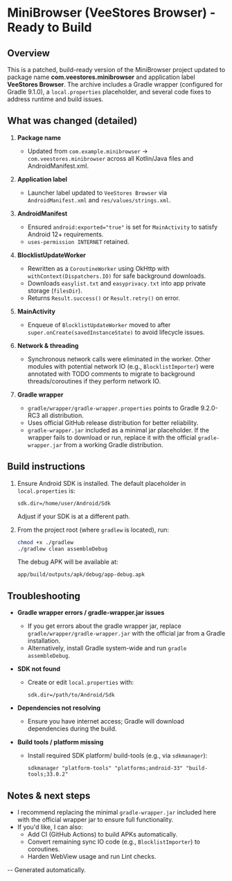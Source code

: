 # MiniBrowser (VeeStores Browser) - Ready to Build

## Overview
This is a patched, build-ready version of the MiniBrowser project updated to package name
**com.veestores.minibrowser** and application label **VeeStores Browser**. The archive includes a Gradle wrapper
(configured for Gradle 9.1.0), a `local.properties` placeholder, and several code fixes to address
runtime and build issues.

## What was changed (detailed)
1. **Package name**
   - Updated from `com.example.minibrowser` → `com.veestores.minibrowser` across all Kotlin/Java files and AndroidManifest.xml.

2. **Application label**
   - Launcher label updated to `VeeStores Browser` via `AndroidManifest.xml` and `res/values/strings.xml`.

3. **AndroidManifest**
   - Ensured `android:exported="true"` is set for `MainActivity` to satisfy Android 12+ requirements.
   - `uses-permission INTERNET` retained.

4. **BlocklistUpdateWorker**
   - Rewritten as a `CoroutineWorker` using OkHttp with `withContext(Dispatchers.IO)` for safe background downloads.
   - Downloads `easylist.txt` and `easyprivacy.txt` into app private storage (`filesDir`).
   - Returns `Result.success()` or `Result.retry()` on error.

5. **MainActivity**
   - Enqueue of `BlocklistUpdateWorker` moved to after `super.onCreate(savedInstanceState)` to avoid lifecycle issues.

6. **Network & threading**
   - Synchronous network calls were eliminated in the worker. Other modules with potential network IO (e.g., `BlocklistImporter`)
     were annotated with TODO comments to migrate to background threads/coroutines if they perform network IO.

7. **Gradle wrapper**
   - `gradle/wrapper/gradle-wrapper.properties` points to Gradle 9.2.0-RC3 all distribution.
   - Uses official GitHub release distribution for better reliability.
   - `gradle-wrapper.jar` included as a minimal jar placeholder. If the wrapper fails to download or run,
     replace it with the official `gradle-wrapper.jar` from a working Gradle distribution.

## Build instructions
1. Ensure Android SDK is installed. The default placeholder in `local.properties` is:
   ```
   sdk.dir=/home/user/Android/Sdk
   ```
   Adjust if your SDK is at a different path.

2. From the project root (where `gradlew` is located), run:
   ```bash
   chmod +x ./gradlew
   ./gradlew clean assembleDebug
   ```
   The debug APK will be available at:
   ```
   app/build/outputs/apk/debug/app-debug.apk
   ```

## Troubleshooting
- **Gradle wrapper errors / gradle-wrapper.jar issues**
  - If you get errors about the gradle wrapper jar, replace `gradle/wrapper/gradle-wrapper.jar` with the official jar from a Gradle installation.
  - Alternatively, install Gradle system-wide and run `gradle assembleDebug`.

- **SDK not found**
  - Create or edit `local.properties` with:
    ```
    sdk.dir=/path/to/Android/Sdk
    ```

- **Dependencies not resolving**
  - Ensure you have internet access; Gradle will download dependencies during the build.

- **Build tools / platform missing**
  - Install required SDK platform/ build-tools (e.g., via `sdkmanager`):
    ```
    sdkmanager "platform-tools" "platforms;android-33" "build-tools;33.0.2"
    ```

## Notes & next steps
- I recommend replacing the minimal `gradle-wrapper.jar` included here with the official wrapper jar to ensure full functionality.
- If you'd like, I can also:
  - Add CI (GitHub Actions) to build APKs automatically.
  - Convert remaining sync IO code (e.g., `BlocklistImporter`) to coroutines.
  - Harden WebView usage and run Lint checks.

-- Generated automatically.
